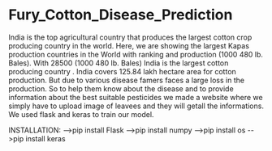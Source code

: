 # Fury_Cotton_Disease_Prediction

India is the top agricultural country that produces the largest cotton crop producing country in the world. Here, we are showing the largest Kapas production countries in the World with ranking and production (1000 480 lb. Bales). With 28500 (1000 480 lb. Bales) India is the largest cotton producing country . India covers 125.84 lakh hectare area for cotton production.  But due to various disease famers faces a large loss in the production. So to help them know about the disease and to provide information about the best suitable pesticides we made  a website where we simply have to upload image of leavees and they will getall the informations.  We used flask and keras to train our model. 

INSTALLATION: 
-->pip install Flask 
-->pip install numpy 
-->pip install os 
-->pip install keras
